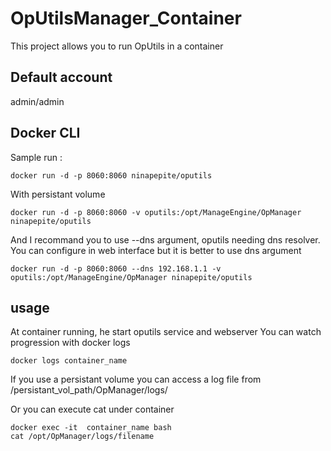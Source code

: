 # OpUtilsManager_Container

This project allows you to run OpUtils in a container

## Default account

admin/admin


## Docker CLI

Sample run :
```
docker run -d -p 8060:8060 ninapepite/oputils  
```
With persistant volume
```
docker run -d -p 8060:8060 -v oputils:/opt/ManageEngine/OpManager ninapepite/oputils  
```
And I recommand you to use --dns argument, oputils needing dns resolver. You can configure in web interface but it is better to use dns argument
```
docker run -d -p 8060:8060 --dns 192.168.1.1 -v oputils:/opt/ManageEngine/OpManager ninapepite/oputils
```


## usage

At container running, he start oputils service and webserver
You can watch progression with docker logs
```
docker logs container_name
```

If you use a persistant volume you can access a log file from /persistant_vol_path/OpManager/logs/

Or you can execute cat under container

```
docker exec -it  container_name bash
cat /opt/OpManager/logs/filename
```